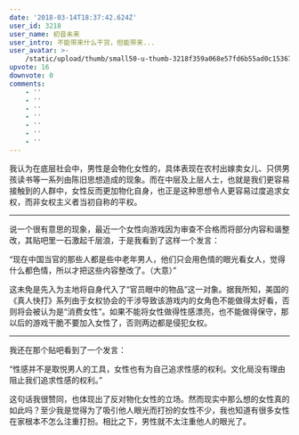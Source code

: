 ```yaml
---
date: '2018-03-14T18:37:42.624Z'
user_id: 3218
user_name: 初音未来
user_intro: 不能带来什么干货，但能带来...
user_avatar: >-
    /static/upload/thumb/small50-u-thumb-3218f359a068e57fd6b55ad0c15367a0a9dc68bc2cb7.png
upvote: 16
downvote: 0
comments:
    - ''
    - ''
    - ''
    - ''
    - ''
    - ''
    - ''
---
```


我认为在底层社会中，男性是会物化女性的，具体表现在农村出嫁卖女儿、只供男孩读书等一系列由陈旧思想造成的现象。而在中层及上层人士，也就是我们更容易接触到的人群中，女性反而更加物化自身，也正是这种思想令人更容易过度追求女权，而非女权主义者当初自称的平权。

---

说一个很有意思的现象，最近一个女性向游戏因为审查不合格而将部分内容和谐整改，其贴吧里一石激起千层浪，于是我看到了这样一个发言：

“现在中国当官的那些人都是些中老年男人，他们只会用色情的眼光看女人，觉得什么都色情，所以才把这些内容整改了。（大意）”

这未免是先入为主地将自身代入了“官员眼中的物品”这一对象。据我所知，美国的《真人快打》系列由于女权协会的干涉导致该游戏内的女角色不能做得太好看，否则将会被认为是“消费女性”。如果不能将女性做得性感漂亮，也不能做得保守，那以后的游戏干脆不要加入女性了，否则两边都是侵犯女权。

---

我还在那个贴吧看到了一个发言：

“性感并不是取悦男人的工具，女性也有为自己追求性感的权利。文化局没有理由阻止我们追求性感的权利。”

这句话我很赞同，也体现出了反对物化女性的立场。然而现实中那么想的女性真的如此吗？至少我是觉得为了吸引他人眼光而打扮的女性不少，我也知道有很多女性在家根本不怎么注重打扮。相比之下，男性就不太注重他人的眼光了。
